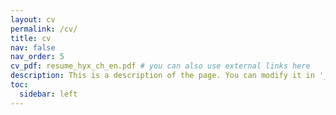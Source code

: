 ```yaml
---
layout: cv
permalink: /cv/
title: cv
nav: false
nav_order: 5
cv_pdf: resume_hyx_ch_en.pdf # you can also use external links here
description: This is a description of the page. You can modify it in '_pages/cv.md'. You can also change or remove the top pdf download button.
toc:
  sidebar: left
---
```

